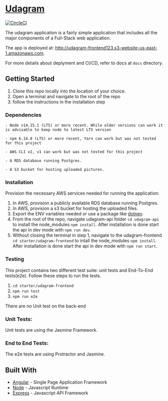 # [Udagram](http://udagram-frontend123.s3-website-us-east-1.amazonaws.com/)

[![CircleCI](https://circleci.com/gh/Ahmed9914/nd0067-c4-deployment-process-project-starter/tree/master.svg?style=svg)](https://circleci.com/gh/Ahmed9914/nd0067-c4-deployment-process-project-starter/tree/master)

The udagram application is a fairly simple application that includes all the major components of a Full-Stack web application.

The app is deployed at: http://udagram-frontend123.s3-website-us-east-1.amazonaws.com.

For more details about deplyment and CI/CD, refer to docs at `docs` directory.


## Getting Started

1. Clone this repo locally into the location of your choice.
2. Open a terminal and navigate to the root of the repo
3. follow the instructions in the installation step


### Dependencies

```
- Node v14.15.1 (LTS) or more recent. While older versions can work it is advisable to keep node to latest LTS version

- npm 6.14.8 (LTS) or more recent, Yarn can work but was not tested for this project

- AWS CLI v2, v1 can work but was not tested for this project

- A RDS database running Postgres.

- A S3 bucket for hosting uploaded pictures.

```

### Installation

Provision the necessary AWS services needed for running the application:

1. In AWS, provision a publicly available RDS database running Postgres.
1. In AWS, provision a s3 bucket for hosting the uploaded files.
1. Export the ENV variables needed or use a package like [dotnev](https://www.npmjs.com/package/dotenv).
1. From the root of the repo, navigate udagram-api folder `cd udagram-api` to install the node_modules `npm install`. After installation is done start the api in dev mode with `npm run dev`.
1. Without closing the terminal in step 1, navigate to the udagram-frontend `cd starter/udagram-frontend` to intall the node_modules `npm install`. After installation is done start the api in dev mode with `npm run start`.

### Testing

This project contains two different test suite: unit tests and End-To-End tests(e2e). Follow these steps to run the tests.

1. `cd starter/udagram-frontend`
1. `npm run test`
1. `npm run e2e`

There are no Unit test on the back-end

### Unit Tests:

Unit tests are using the Jasmine Framework.

### End to End Tests:

The e2e tests are using Protractor and Jasmine.

## Built With

- [Angular](https://angular.io/) - Single Page Application Framework
- [Node](https://nodejs.org) - Javascript Runtime
- [Express](https://expressjs.com/) - Javascript API Framework


